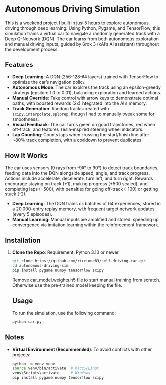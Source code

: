 # Autonomous Driving Simulation

This is a weekend project I built in just 5 hours to explore autonomous driving through deep learning. Using Python, Pygame, and TensorFlow, this simulation trains a virtual car to navigate a randomly generated track with a Deep Q-Network (DQN). The car learns from both autonomous exploration and manual driving inputs, guided by Grok 3 (xAI’s AI assistant) throughout the development process.

## Features

- **Deep Learning**: A DQN (256-128-64 layers) trained with TensorFlow to optimize the car’s navigation policy.
- **Autonomous Mode**: The car explores the track using an epsilon-greedy strategy (epsilon: 1.0 to 0.01), balancing exploration and learned actions.
- **Manual Override**: Take control with arrow keys to demonstrate optimal paths, with boosted rewards (2x) integrated into the AI’s memory.
- **Track Generation**: Random tracks created with `scipy.interpolate.splprep`, though I had to manually tweak some for smoothness.
- **Visual Feedback**: The car turns green on good trajectories, red when off-track, and features Tesla-inspired steering wheel indicators.
- **Lap Counting**: Counts laps when crossing the start/finish line after ~80% track completion, with a cooldown to prevent duplicates.

## How It Works

The car uses sensors (9 rays from -90° to 90°) to detect track boundaries, feeding data into the DQN alongside speed, angle, and track progress. Actions include accelerate, decelerate, turn left, and turn right. Rewards encourage staying on track (+1), making progress (+500 scaled), and completing laps (+500), with penalties for going off-track (-100) or getting stuck (-2).

- **Deep Learning**: The DQN trains on batches of 64 experiences, stored in a 20,000-entry replay memory, with frequent target network updates (every 5 episodes).
- **Manual Learning**: Manual inputs are amplified and stored, speeding up convergence via imitation learning within the reinforcement framework.

## Installation

1. **Clone the Repo**:
   Requirement: Python 3.10 or newer

   ```bash
   git clone https://github.com/riccione83/self-driving-car.git
   cd autonomous-driving-sim
   pip install pygame numpy tensorflow scipy
   ```

   Remove car_model.weights.h5 file to start manual training from scratch. Otherwise use the pre-trained model keeping the file.

   ## Usage

   To run the simulation, use the following command:

   ```bash
   python car.py
   ```

## Notes

- **Virtual Environment (Recommended)**: To avoid conflicts with other projects:
  ```bash
  python -m venv venv
  source venv/bin/activate  # macOS/Linux
  venv\Scripts\activate     # Windows
  pip install pygame numpy tensorflow scipy
  ```
